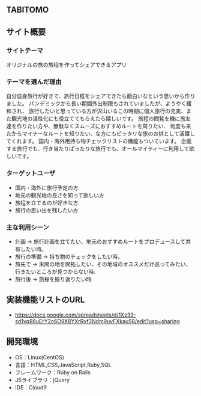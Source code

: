 ## TABITOMO

## サイト概要
### サイトテーマ
オリジナルの旅の旅程を作ってシェアできるアプリ

### テーマを選んだ理由
自分自身旅行が好きで、旅行日程をシェアできたら面白いなという思いから作りました。
パンデミックから長い期間外出制限もされていましたが、ようやく緩和され、
旅行したいと思っている方が沢山いるこの時期に個人旅行の充実、また観光地の活性化にも役立ててもらえたら嬉しいです。
旅程の閲覧を機に旅友達を作りたい方や、無駄なくスムーズにおすすめルートを周りたい、
何度も来たからマイナーなルートを知りたい、な方にもピッタリな旅のお供として活躍してくれます。
国内・海外用持ち物チェックリストの機能もついています。
企画する旅行でも、行き当たりばったりな旅行でも、オールマイティーに利用して欲しいです。

### ターゲットユーザ
- 国内・海外に旅行予定の方
- 地元の観光地の良さを知って欲しい方
- 旅程を立てるのが好きな方
- 旅行の思い出を残したい方

### 主な利用シーン
- 計画 → 旅行計画を立てたい、地元のおすすめルートをプロデュースして共有したい時。
- 旅行の準備 → 持ち物のチェックをしたい時。
- 旅先で → 未開の地を開拓したい、その地域のオススメだけ巡ってみたい、行きたいところが見つからない時.
- 旅行後 → 旅程を振り返りたい時

## 実装機能リストのURL
- https://docs.google.com/spreadsheets/d/1Xz39-sd1vq86uErY2c6O9X8YXrRvf3Ndm9uvFXkau58/edit?usp=sharing

## 開発環境
- OS：Linux(CentOS)
- 言語：HTML,CSS,JavaScript,Ruby,SQL
- フレームワーク：Ruby on Rails
- JSライブラリ：jQuery
- IDE：Cloud9

